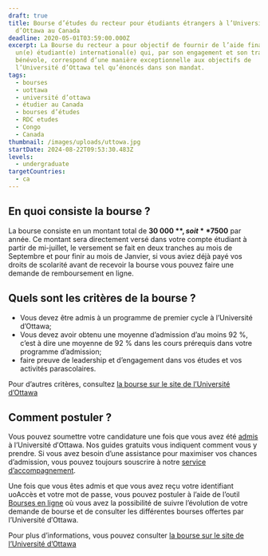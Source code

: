 ```yaml
---
draft: true
title: Bourse d’études du recteur pour étudiants étrangers à l’Université
  d’Ottawa au Canada
deadline: 2020-05-01T03:59:00.000Z
excerpt: La Bourse du recteur a pour objectif de fournir de l’aide financière à
  un(e) étudiant(e) international(e) qui, par son engagement et son travail
  bénévole, correspond d’une manière exceptionnelle aux objectifs de
  l’Université d’Ottawa tel qu’énoncés dans son mandat.
tags:
  - bourses
  - uottawa
  - université d’ottawa
  - étudier au Canada
  - bourses d’études
  - RDC etudes
  - Congo
  - Canada
thumbnail: /images/uploads/uttowa.jpg
startDate: 2024-08-22T09:53:30.483Z
levels:
  - undergraduate
targetCountries:
  - ca
---
```

## En quoi consiste la bourse ?

La bourse consiste en un montant total de **30 000 $**, soit **7 500 $** par année. Ce montant sera directement versé dans votre compte étudiant à partir de mi-juillet, le versement se fait en deux tranches au mois de  Septembre et pour finir au mois de Janvier, si vous aviez déjà payé vos droits de scolarité avant de recevoir la bourse vous pouvez faire une demande de remboursement en ligne.

## Quels sont les critères de la bourse ?

* Vous devez être admis à un programme de premier cycle à l’Université d’Ottawa;
* Vous devez avoir obtenu une moyenne d’admission d’au moins 92 %, c’est à dire une moyenne de 92 % dans les cours prérequis dans votre programme d’admission;
* faire preuve de leadership et d’engagement dans vos études et vos activités parascolaires.

Pour d’autres critères, consultez <a href="https://bourses.uottawa.ca/p/a/17832/" target="_blank" rel="nofollow noreferrer">la bourse sur le site de l’Université d’Ottawa</a>

## Comment postuler ?

Vous pouvez soumettre votre candidature une fois que vous avez été [admis](/guides/canada/admission) à l’Université d′Ottawa. Nos guides gratuits vous indiquent comment vous y prendre. Si vous avez besoin d’une assistance pour maximiser vos chances d’admission, vous pouvez toujours souscrire à notre [service d’accompagnement](/accompagnement). 

Une fois que vous êtes admis et que vous avez reçu votre identifiant uoAccès et votre mot de passe, vous pouvez postuler à l’aide de l’outil <a href="https://bourses.uottawa.ca/" target="_blank" rel="nofollow noreferrer">Bourses en ligne</a> où vous avez la possibilité de suivre l’évolution de votre demande de bourse et de consulter les différentes bourses offertes par l’Université d′Ottawa.

Pour plus d’informations, vous pouvez consulter <a href="https://bourses.uottawa.ca/p/a/17832/" target="_blank" rel="nofollow noreferrer">la bourse sur le site de l’Université d’Ottawa</a>
